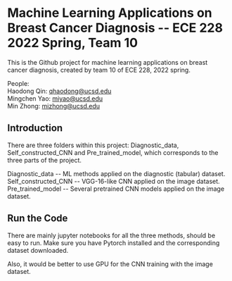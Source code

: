 # Machine Learning Applications on Breast Cancer Diagnosis -- ECE 228 2022 Spring, Team 10

This is the Github project for machine learning applications on breast cancer diagnosis, created by team 10 of ECE 228, 2022 spring.  

People:   
Haodong Qin: qhaodong@ucsd.edu  
Mingchen Yao: miyao@ucsd.edu  
Min Zhong: mizhong@ucsd.edu  


## Introduction

There are three folders within this project: Diagnostic_data, Self_constructed_CNN and Pre_trained_model, which corresponds to the three parts of the project.   

Diagnostic_data -- ML methods applied on the diagnostic (tabular) dataset.  
Self_constructed_CNN -- VGG-16-like CNN applied on the image dataset.  
Pre_trained_model -- Several pretrained CNN models applied on the image dataset.  


## Run the Code

There are mainly jupyter notebooks for all the three methods, should be easy to run. Make sure you have Pytorch installed and the corresponding dataset downloaded.  

Also, it would be better to use GPU for the CNN training with the image dataset.  
